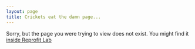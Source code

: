 ```yaml
---
layout: page
title: Crickets eat the damn page...
---
```


Sorry, but the page you were trying to view does not exist. You might find it [inside Reprofit Lab](/index.html)